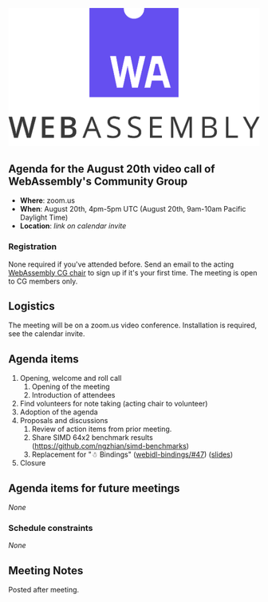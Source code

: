 
![WebAssembly logo](/images/WebAssembly.png)

## Agenda for the August 20th video call of WebAssembly's Community Group

- **Where**: zoom.us
- **When**: August 20th, 4pm-5pm UTC (August 20th, 9am-10am Pacific Daylight Time)
- **Location**: *link on calendar invite*

### Registration

None required if you've attended before. Send an email to the acting [WebAssembly CG chair](mailto:webassembly-cg-chair@chromium.org)
to sign up if it's your first time. The meeting is open to CG members only.

## Logistics

The meeting will be on a zoom.us video conference.
Installation is required, see the calendar invite.

## Agenda items

1. Opening, welcome and roll call
    1. Opening of the meeting
    1. Introduction of attendees
1. Find volunteers for note taking (acting chair to volunteer)
1. Adoption of the agenda
1. Proposals and discussions
    1. Review of action items from prior meeting.
    2. Share SIMD 64x2 benchmark results (https://github.com/ngzhian/simd-benchmarks)
    3. Replacement for "☃ Bindings" ([webidl-bindings/#47](https://github.com/WebAssembly/webidl-bindings/issues/47))
       ([slides](https://docs.google.com/presentation/d/1l93PWXlFZOUP6DZouknNM41sVyfPfFYXhqebqiNLdtw))
1. Closure

## Agenda items for future meetings

*None*

### Schedule constraints

*None*

## Meeting Notes

Posted after meeting.
